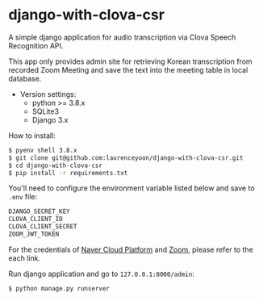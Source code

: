 # django-with-clova-csr

A simple django application for audio transcription via Clova Speech Recognition API.

This app only provides admin site for retrieving Korean transcription from recorded Zoom Meeting and save the text into the meeting table in local database.

- Version settings:
    - python >= 3.8.x
    - SQLite3
    - Django 3.x

How to install:

```bash
$ pyenv shell 3.8.x
$ git clone git@github.com:laurenceyoon/django-with-clova-csr.git
$ cd django-with-clova-csr
$ pip install -r requirements.txt
```

You'll need to configure the environment variable listed below and save to `.env` file:

```bash
DJANGO_SECRET_KEY
CLOVA_CLIENT_ID
CLOVA_CLIENT_SECRET
ZOOM_JWT_TOKEN
```

For the credentials of [Naver Cloud Platform](https://www.ncloud.com/) and [Zoom](https://developers.zoom.us/), please refer to the each link.


Run django application and go to `127.0.0.1:8000/admin`:

```
$ python manage.py runserver
```
